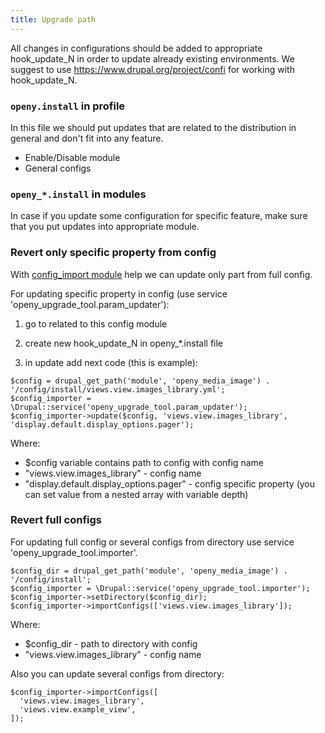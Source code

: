 ```yaml
---
title: Upgrade path
---
```


All changes in configurations should be added to appropriate hook\_update\_N in order to update already existing environments. We suggest to use https://www.drupal.org/project/confi for working with hook\_update\_N.

### `openy.install` in profile
In this file we should put updates that are related to the distribution in general and don't fit into any feature.

- Enable/Disable module
- General configs

### `openy_*.install` in modules
In case if you update some configuration for specific feature, make sure that you put updates into appropriate module.

### Revert only specific property from config

With [config_import module](https://www.drupal.org/project/confi) help we can update only part from full config.

For updating specific property in config (use service 'openy_upgrade_tool.param_updater'):

1) go to related to this config module

2) create new hook_update_N in openy_*.install file

3) in update add next code (this is example):

```
$config = drupal_get_path('module', 'openy_media_image') . '/config/install/views.view.images_library.yml';
$config_importer = \Drupal::service('openy_upgrade_tool.param_updater');
$config_importer->update($config, 'views.view.images_library', 'display.default.display_options.pager');
```
Where:
- $config variable contains path to config with config name
- "views.view.images_library" - config name
- "display.default.display_options.pager" - config specific property (you can set value from a nested array with variable depth)

### Revert full configs
For updating full config or several configs from directory use service 'openy_upgrade_tool.importer'.
```
$config_dir = drupal_get_path('module', 'openy_media_image') . '/config/install';
$config_importer = \Drupal::service('openy_upgrade_tool.importer');
$config_importer->setDirectory($config_dir);
$config_importer->importConfigs(['views.view.images_library']);
```
Where:
- $config_dir - path to directory with config
- "views.view.images_library" - config name


Also you can update several configs from directory:
```
$config_importer->importConfigs([
  'views.view.images_library',
  'views.view.example_view',
]);
```
